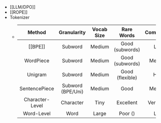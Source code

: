 - [[LLM/DPO]]
- [[ROPE]]
- Tokenizer
	- |      Method     |    Granularity    | Vocab Size |    Rare Words   | Complexity | Example Models |
	  |:---------------:|:-----------------:|:----------:|:---------------:|:----------:|:--------------:|
	  | [[BPE]]             | Subword           | Medium     | Good (subwords) | Low        | GPT, LLaMA     |
	  | WordPiece       | Subword           | Medium     | Good (subwords) | Medium     | BERT           |
	  | Unigram         | Subword           | Medium     | Good (flexible) | High       | T5, ALBERT     |
	  | SentencePiece   | Subword (BPE/Uni) | Medium     | Good            | Medium     | T5, XLNet      |
	  | Character-Level | Character         | Tiny       | Excellent       | Very Low   | Early models   |
	  | Word-Level      | Word              | Large      | Poor (<UNK>)    | Low        | word2vec       |